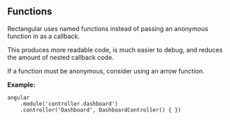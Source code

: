 ## Functions

Rectangular uses named functions instead of passing an anonymous function in as a callback.

This produces more readable code, is much easier to debug, and reduces the amount of nested callback code.

If a function must be anonymous, consider using an arrow function.

**Example:**

	angular
		.module('controller.dashboard')
		.controller('Dashboard', DashboardController() { })